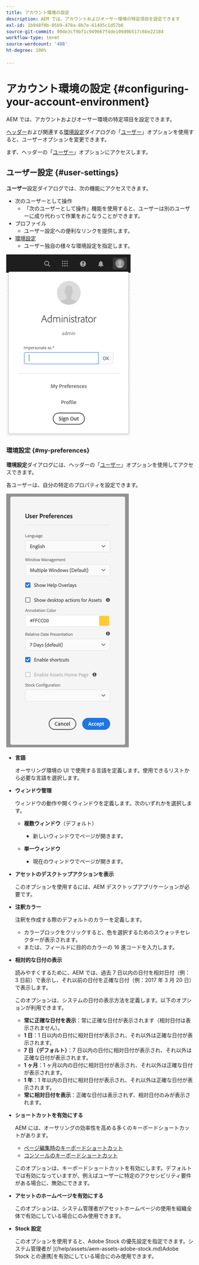 ```yaml
---
title: アカウント環境の設定
description: AEM では、アカウントおよびオーサー環境の特定項目を設定できます
exl-id: 1b948f0b-85b9-478a-8b7e-61495c1d57b6
source-git-commit: 90de3cf9bf1c949667f4de109d0b517c6be22184
workflow-type: tm+mt
source-wordcount: '488'
ht-degree: 100%

---
```


# アカウント環境の設定  {#configuring-your-account-environment}

AEM では、アカウントおよびオーサー環境の特定項目を設定できます。

[ヘッダー](/help/sites-cloud/authoring/getting-started/basic-handling.md#the-header)および関連する[環境設定](#my-preferences)ダイアログの「[ユーザー](#user-settings)」オプションを使用すると、ユーザーオプションを変更できます。

まず、ヘッダーの「[ユーザー](#user-settings)」オプションにアクセスします。

## ユーザー設定 {#user-settings}

**ユーザー**&#x200B;設定ダイアログでは、次の機能にアクセスできます。

* 次のユーザーとして操作
   * 「次のユーザーとして操作」機能を使用すると、ユーザーは別のユーザーに成り代わって作業をおこなうことができます。<!--With the [Impersonate as](/help/sites-administering/security.md#impersonating-another-user) functionality, a user can work on behalf of another user.-->
* プロファイル
   * ユーザー設定への便利なリンクを提供します。<!--Offers a convenient link to your [user settings](/help/sites-administering/security.md))-->
* [環境設定](#my-preferences)
   * ユーザー独自の様々な環境設定を指定します。

![ユーザー設定](/help/sites-cloud/authoring/assets/user-settings.png)

### 環境設定 {#my-preferences}

**環境設定**&#x200B;ダイアログには、ヘッダーの「[ユーザー](#user-settings)」オプションを使用してアクセスできます。

各ユーザーは、自分の特定のプロパティを設定できます。

![環境設定](/help/sites-cloud/authoring/assets/user-preferences.png)

* **言語**

   オーサリング環境の UI で使用する言語を定義します。使用できるリストから必要な言語を選択します。

* **ウィンドウ管理**

   ウィンドウの動作や開くウィンドウを定義します。次のいずれかを選択します。

   * **複数ウィンドウ**（デフォルト）

      * 新しいウィンドウでページが開きます。
   * **単一ウィンドウ**

      * 現在のウィンドウでページが開きます。


* **アセットのデスクトップアクションを表示**

   このオプションを使用するには、AEM デスクトップアプリケーションが必要です。

* **注釈カラー**

   注釈を作成する際のデフォルトのカラーを定義します。

   * カラーブロックをクリックすると、色を選択するためのスウォッチセレクターが表示されます。
   * または、フィールドに目的のカラーの 16 進コードを入力します。

* **相対的な日付の表示**

   読みやすくするために、AEM では、過去 7 日以内の日付を相対日付（例： 3 日前）で表示し、それ以前の日付を正確な日付（例：2017 年 3 月 20 日）で表示します。

   このオプションは、システムの日付の表示方法を定義します。以下のオプションが利用できます。

   * **常に正確な日付を表示**：常に正確な日付が表示されます（相対日付は表示されません）。
   * **1 日**：1 日以内の日付に相対日付が表示され、それ以外は正確な日付が表示されます。
   * **7 日（デフォルト）**：7 日以内の日付に相対日付が表示され、それ以外は正確な日付が表示されます。
   * **1 ヶ月**：1 ヶ月以内の日付に相対日付が表示され、それ以外は正確な日付が表示されます。
   * **1 年**：1 年以内の日付に相対日付が表示され、それ以外は正確な日付が表示されます。
   * **常に相対日付を表示**：正確な日付は表示されず、相対日付のみが表示されます。

* **ショートカットを有効にする**

   AEM には、オーサリングの効率性を高める多くのキーボードショートカットがあります。

   * [ページ編集時のキーボードショートカット](/help/sites-cloud/authoring/fundamentals/keyboard-shortcuts.md)
   * [コンソールのキーボードショートカット](/help/sites-cloud/authoring/getting-started/keyboard-shortcuts.md)

   このオプションは、キーボードショートカットを有効にします。デフォルトでは有効になっていますが、例えばユーザーに特定のアクセシビリティ要件がある場合に、無効にできます。

* **アセットのホームページを有効にする**

   このオプションは、システム管理者がアセットホームページの使用を組織全体で有効にしている場合にのみ使用できます。

* **Stock 設定**

   このオプションを使用すると、Adobe Stock の優先設定を指定できます。システム管理者が ](/help/assets/aem-assets-adobe-stock.md)Adobe Stock との連携[を有効にしている場合にのみ使用できます。
